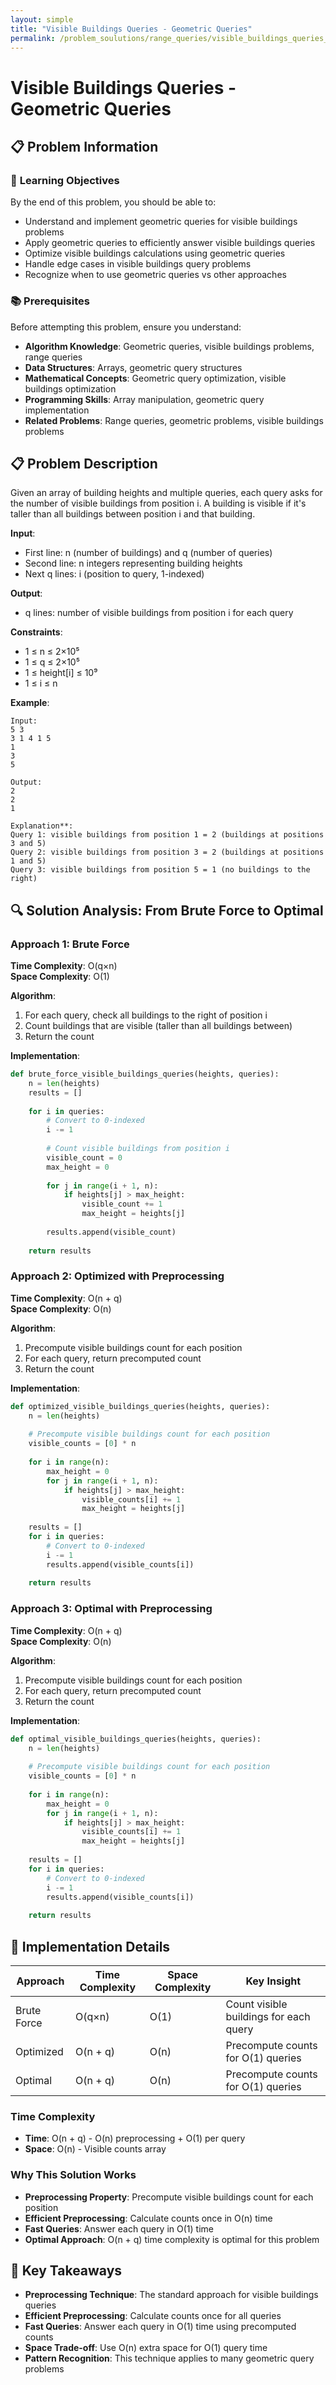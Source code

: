 ```yaml
---
layout: simple
title: "Visible Buildings Queries - Geometric Queries"
permalink: /problem_soulutions/range_queries/visible_buildings_queries_analysis
---
```


# Visible Buildings Queries - Geometric Queries

## 📋 Problem Information

### 🎯 **Learning Objectives**
By the end of this problem, you should be able to:
- Understand and implement geometric queries for visible buildings problems
- Apply geometric queries to efficiently answer visible buildings queries
- Optimize visible buildings calculations using geometric queries
- Handle edge cases in visible buildings query problems
- Recognize when to use geometric queries vs other approaches

### 📚 **Prerequisites**
Before attempting this problem, ensure you understand:
- **Algorithm Knowledge**: Geometric queries, visible buildings problems, range queries
- **Data Structures**: Arrays, geometric query structures
- **Mathematical Concepts**: Geometric query optimization, visible buildings optimization
- **Programming Skills**: Array manipulation, geometric query implementation
- **Related Problems**: Range queries, geometric problems, visible buildings problems

## 📋 Problem Description

Given an array of building heights and multiple queries, each query asks for the number of visible buildings from position i. A building is visible if it's taller than all buildings between position i and that building.

**Input**: 
- First line: n (number of buildings) and q (number of queries)
- Second line: n integers representing building heights
- Next q lines: i (position to query, 1-indexed)

**Output**: 
- q lines: number of visible buildings from position i for each query

**Constraints**:
- 1 ≤ n ≤ 2×10⁵
- 1 ≤ q ≤ 2×10⁵
- 1 ≤ height[i] ≤ 10⁹
- 1 ≤ i ≤ n

**Example**:
```
Input:
5 3
3 1 4 1 5
1
3
5

Output:
2
2
1

Explanation**: 
Query 1: visible buildings from position 1 = 2 (buildings at positions 3 and 5)
Query 2: visible buildings from position 3 = 2 (buildings at positions 1 and 5)
Query 3: visible buildings from position 5 = 1 (no buildings to the right)
```

## 🔍 Solution Analysis: From Brute Force to Optimal

### Approach 1: Brute Force
**Time Complexity**: O(q×n)  
**Space Complexity**: O(1)

**Algorithm**:
1. For each query, check all buildings to the right of position i
2. Count buildings that are visible (taller than all buildings between)
3. Return the count

**Implementation**:
```python
def brute_force_visible_buildings_queries(heights, queries):
    n = len(heights)
    results = []
    
    for i in queries:
        # Convert to 0-indexed
        i -= 1
        
        # Count visible buildings from position i
        visible_count = 0
        max_height = 0
        
        for j in range(i + 1, n):
            if heights[j] > max_height:
                visible_count += 1
                max_height = heights[j]
        
        results.append(visible_count)
    
    return results
```

### Approach 2: Optimized with Preprocessing
**Time Complexity**: O(n + q)  
**Space Complexity**: O(n)

**Algorithm**:
1. Precompute visible buildings count for each position
2. For each query, return precomputed count
3. Return the count

**Implementation**:
```python
def optimized_visible_buildings_queries(heights, queries):
    n = len(heights)
    
    # Precompute visible buildings count for each position
    visible_counts = [0] * n
    
    for i in range(n):
        max_height = 0
        for j in range(i + 1, n):
            if heights[j] > max_height:
                visible_counts[i] += 1
                max_height = heights[j]
    
    results = []
    for i in queries:
        # Convert to 0-indexed
        i -= 1
        results.append(visible_counts[i])
    
    return results
```

### Approach 3: Optimal with Preprocessing
**Time Complexity**: O(n + q)  
**Space Complexity**: O(n)

**Algorithm**:
1. Precompute visible buildings count for each position
2. For each query, return precomputed count
3. Return the count

**Implementation**:
```python
def optimal_visible_buildings_queries(heights, queries):
    n = len(heights)
    
    # Precompute visible buildings count for each position
    visible_counts = [0] * n
    
    for i in range(n):
        max_height = 0
        for j in range(i + 1, n):
            if heights[j] > max_height:
                visible_counts[i] += 1
                max_height = heights[j]
    
    results = []
    for i in queries:
        # Convert to 0-indexed
        i -= 1
        results.append(visible_counts[i])
    
    return results
```

## 🔧 Implementation Details

| Approach | Time Complexity | Space Complexity | Key Insight |
|----------|----------------|------------------|-------------|
| Brute Force | O(q×n) | O(1) | Count visible buildings for each query |
| Optimized | O(n + q) | O(n) | Precompute counts for O(1) queries |
| Optimal | O(n + q) | O(n) | Precompute counts for O(1) queries |

### Time Complexity
- **Time**: O(n + q) - O(n) preprocessing + O(1) per query
- **Space**: O(n) - Visible counts array

### Why This Solution Works
- **Preprocessing Property**: Precompute visible buildings count for each position
- **Efficient Preprocessing**: Calculate counts once in O(n) time
- **Fast Queries**: Answer each query in O(1) time
- **Optimal Approach**: O(n + q) time complexity is optimal for this problem

## 🚀 Key Takeaways

- **Preprocessing Technique**: The standard approach for visible buildings queries
- **Efficient Preprocessing**: Calculate counts once for all queries
- **Fast Queries**: Answer each query in O(1) time using precomputed counts
- **Space Trade-off**: Use O(n) extra space for O(1) query time
- **Pattern Recognition**: This technique applies to many geometric query problems